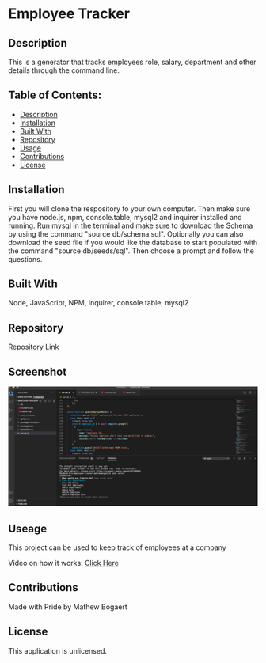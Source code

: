   # Employee Tracker

  ## Description
  This is a generator that tracks employees role, salary, department and other details through the command line.
  
  ## Table of Contents:
  * [Description](#description)
  * [Installation](#installation)
  * [Built With](#built-with)
  * [Repository](#repository)
  * [Usage](#usage)
  * [Contributions](#contributions)
  * [License](#license)

  ## Installation
  First you will clone the respository to your own computer. Then make sure you have node.js, npm, console.table, mysql2 and inquirer installed and running. Run mysql in the terminal and make sure to download the Schema by using the command "source db/schema.sql". Optionally you can also download the seed file if you would like the database to start populated with the command "source db/seeds/sql". Then choose a prompt and follow the questions.

  ## Built With
  Node, JavaScript, NPM, Inquirer, console.table, mysql2

  ## Repository
  [Repository Link](https://github.com/Mbogaert/employee-tracker)

  ## Screenshot
  ![Screenshot of the command line](./images/screenshot.png)

  ## Useage
  This project can be used to keep track of employees at a company

  Video on how it works: [Click Here](https://drive.google.com/file/d/1JWl8WgpCQAYRtzZ-kgqekJ1qk914ASnX/view)

  ## Contributions
  Made with Pride by Mathew Bogaert

  ## License
  This application is unlicensed.